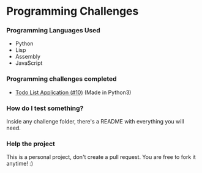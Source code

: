 # Programming Challenges

### Programming Languages Used
- Python
- Lisp
- Assembly
- JavaScript

### Programming challenges completed
- [Todo List Application (#10)](https://github.com/paulo-e/programming_challenges/tree/master/v4/10_to-do_list_application) (Made in Python3)

### How do I test something?
Inside any challenge folder, there's a README with everything you will need.

### Help the project
This is a personal project, don't create a pull request. You are free to fork it anytime! :)
